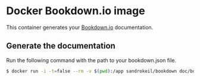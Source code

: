 # Docker Bookdown.io image
This container generates your [Bookdown.io](http://bookdown.io/) documentation.

## Generate the documentation
Run the following command with the path to your bookdown.json file.

```bash
$ docker run -i -t=false --rm -v $(pwd):/app sandrokeil/bookdown doc/bookdown.json
```
